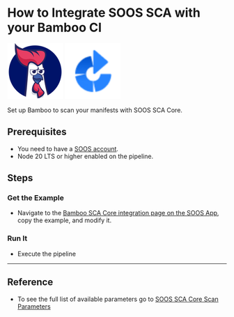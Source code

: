 # How to Integrate SOOS SCA with your Bamboo CI
<div>
<img src="../assets/img/SOOS-Icon.png" alt="SOOS" width="128" height="128">
<img src="../assets/img/bamboo.png" alt="bamboo" width="128" height="128">
</div>

Set up Bamboo to scan your manifests with SOOS SCA Core.

## Prerequisites

- You need to have a [SOOS account](https://app.soos.io/register).
- Node 20 LTS or higher enabled on the pipeline.

## Steps

### **Get the Example**

* Navigate to the [Bamboo SCA Core integration page on the SOOS App](https://app.soos.io/integrate/sca?id=bamboo), copy the example, and modify it.

### **Run It**

* Execute the pipeline

---

## Reference
* To see the full list of available parameters go to [SOOS SCA Core Scan Parameters](https://github.com/soos-io/soos-sca#parameters)